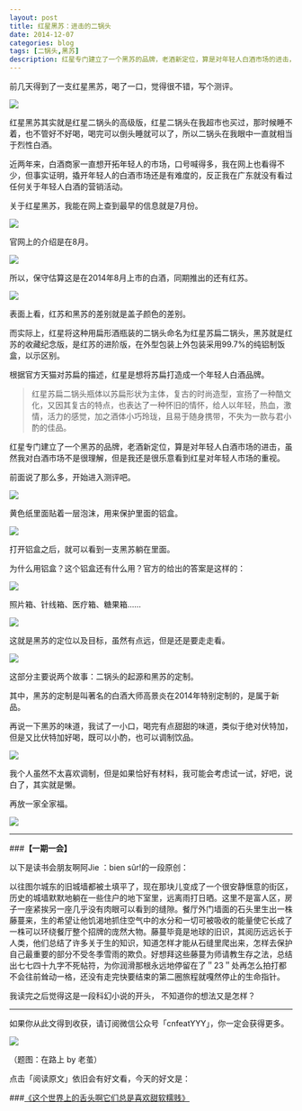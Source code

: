 ```yaml
---
layout: post
title: 红星黑苏：进击的二锅头
date: 2014-12-07
categories: blog
tags: [二锅头,黑苏]
description: 红星专门建立了一个黑苏的品牌，老酒新定位，算是对年轻人白酒市场的进击，虽然我对白酒市场不是很理解，但是我还是很乐意看到红星对年轻人市场的重视。
---
```


前几天得到了一支红星黑苏，喝了一口，觉得很不错，写个测评。

![](http://cnfeat.qiniudn.com/DSC04626.JPG)

红星黑苏其实就是红星二锅头的高级版，红星二锅头在我超市也买过，那时候睡不着，也不管好不好喝，喝完可以倒头睡就可以了，所以二锅头在我眼中一直就相当于烈性白酒。

近两年来，白酒商家一直想开拓年轻人的市场，口号喊得多，我在网上也看得不少，但事实证明，撬开年轻人的白酒市场还是有难度的，反正我在广东就没有看过任何关于年轻人白酒的营销活动。

关于红星黑苏，我能在网上查到最早的信息就是7月份。

![](http://cnfeat.qiniudn.com/Image-000-12-05-11-06.png)

官网上的介绍是在8月。

![](http://cnfeat.qiniudn.com/Image-001-12-05-11-08.png)

所以，保守估算这是在2014年8月上市的白酒，同期推出的还有红苏。

![](http://cnfeat.qiniudn.com/de1a3d21-b40c-423d-92e2-7cff9eec2b52.jpg)

表面上看，红苏和黑苏的差别就是盖子颜色的差别。

而实际上，红星将这种用扁形酒瓶装的二锅头命名为红星苏扁二锅头，黑苏就是红苏的收藏纪念版，是红苏的进阶版，在外型包装上外包装采用99.7%的纯铝制饭盒，以示区别。

根据官方天猫对苏扁的描述，红星是想将苏扁打造成一个年轻人白酒品牌。

>红星苏扁二锅头瓶体以苏扁形状为主体，复古的时尚造型，宣扬了一种酷文化，又因其复古的特点，也表达了一种怀旧的情怀，给人以年轻，热血，激情，活力的感觉，加之酒体小巧玲珑，且易于随身携带，不失为一款与君小酌的佳品。

红星专门建立了一个黑苏的品牌，老酒新定位，算是对年轻人白酒市场的进击，虽然我对白酒市场不是很理解，但是我还是很乐意看到红星对年轻人市场的重视。

前面说了那么多，开始进入测评吧。

![](http://cnfeat.qiniudn.com/DSC04614.JPG)

黄色纸里面贴着一层泡沫，用来保护里面的铝盒。

![](http://cnfeat.qiniudn.com/DSC04617.JPG)

打开铝盒之后，就可以看到一支黑苏躺在里面。

为什么用铝盒？这个铝盒还有什么用？官方的给出的答案是这样的：

![](http://cnfeat.qiniudn.com/DSC04621.JPG)

照片箱、针线箱、医疗箱、糖果箱……

![](http://cnfeat.qiniudn.com/DSC04618.JPG)

这就是黑苏的定位以及目标，虽然有点远，但是还是要走走看。

![](http://cnfeat.qiniudn.com/DSC04619.JPG)

这部分主要说两个故事：二锅头的起源和黑苏的定制。

其中，黑苏的定制是叫著名的白酒大师高景炎在2014年特别定制的，是属于新品。

再说一下黑苏的味道，我试了一小口，喝完有点甜甜的味道，类似于绝对伏特加，但是又比伏特加好喝，既可以小酌，也可以调制饮品。

![](http://cnfeat.qiniudn.com/DSC04623.JPG)

我个人虽然不太喜欢调制，但是如果恰好有材料，我可能会考虑试一试，好吧，说白了，其实就是懒。

再放一家全家福。

![](http://cnfeat.qiniudn.com/DSC04624.JPG)


---

###**【一期一会】**

以下是读书会朋友啊阿Jie ：bien sûr!的一段原创：

以往图尔城东的旧城墙都被土填平了，现在那块儿变成了一个很安静惬意的街区，历史的城墙默默地躺在一些住户的地下室里，远离雨打日晒。这里不是富人区，房子一座紧挨另一座几乎没有肉眼可以看到的缝隙。餐厅外门墙面的石头里生出一株藤蔓来，生的希望让他饥渴地抓住空气中的水分和一切可被吸收的能量使它长成了一株可以环绕餐厅整个招牌的庞然大物。藤蔓毕竟是地球的旧识，其阅历远远长于人类，他们总结了许多关于生的知识，知道怎样才能从石缝里爬出来，怎样去保护自己最重要的部分不受冬季雪雨的欺负。好想拜这些藤蔓为师请教生存之法，总结出七七四十九字不死帖符，为你润滑那根永远地停留在了＂23＂处再怎么拍打都不会往前耸动一格，还没有走完快要结束的第二圈旅程就嘎然停止的生命指针。


我读完之后觉得这是一段科幻小说的开头， 不知道你的想法又是怎样？

----

如果你从此文得到收获，请订阅微信公众号「cnfeatYYY」，你一定会获得更多。

![](http://cnfeat.qiniudn.com/signitrue-2014-11-15.jpg)

（题图：在路上 by 老茧）

点击「阅读原文」依旧会有好文看，今天的好文是：

###[《这个世界上的舌头啊它们总是喜欢甜软糯贱》](http://www.douban.com/note/465634250/)
